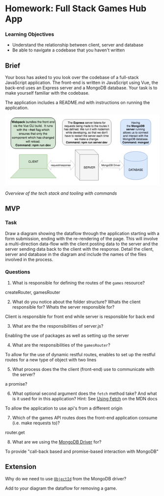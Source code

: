 # Homework: Full Stack Games Hub App

### Learning Objectives

- Understand the relationship between client, server and database
- Be able to navigate a codebase that you haven't written

## Brief

Your boss has asked to you look over the codebase of a full-stack JavaScript application. The front-end is written in JavaScript using Vue, the back-end uses an Express server and a MongoDB database. Your task is to make yourself familiar with the codebase.

The application includes a README.md with instructions on running the application.

![Overview of the tech stack and tooling with commands](images/tech_stack_with_commands.png)

*Overview of the tech stack and tooling with commands*

## MVP

### Task

Draw a diagram showing the dataflow through the application starting with a form submission, ending with the re-rendering of the page. This will involve a multi-direction data-flow with the client posting data to the server and the server sending data back to the client with the response. Detail the client, server and database in the diagram and include the names of the files involved in the process.

### Questions

1. What is responsible for defining the routes of the `games` resource?

createRouter, gamesRouter

2. What do you notice about the folder structure?  Whats the client responsible for? Whats the server responsible for?

Client is responsible for front end while server is responsible for back end

3. What are the the responsibilities of server.js?

Enabling the use of packages as well as setting up the server

4. What are the responsibilities of the `gamesRouter`?

To allow for the use of dynamic restful routes, enables to set up the restful routes for a new type of object with two lines

5. What process does the the client (front-end) use to communicate with the server?

a promise?

6. What optional second argument does the `fetch` method take? And what is it used for in this application? Hint: See [Using Fetch](https://developer.mozilla.org/en-US/docs/Web/API/Fetch_API/Using_Fetch) on the MDN docs

To allow the application to use api's from a different origin

7. Which of the games API routes does the front-end application consume (i.e. make requests to)?

router.get

8. What are we using the [MongoDB Driver](http://mongodb.github.io/node-mongodb-native/) for?

To provide "call-back based and promise-based interaction with MongoDB"

## Extension

Why do we need to use [`ObjectId`](https://mongodb.github.io/node-mongodb-native/api-bson-generated/objectid.html) from the MongoDB driver?

Add to your diagram the dataflow for removing a game.
